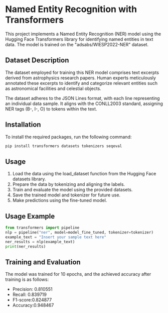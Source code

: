 # Named Entity Recognition with Transformers

This project implements a Named Entity Recognition (NER) model using the Hugging Face Transformers library for identifying named entities in text data. The model is trained on the "adsabs/WIESP2022-NER" dataset.

## Dataset Description
The dataset employed for training this NER model comprises text excerpts derived from astrophysics research papers. Human experts meticulously annotated these excerpts to identify and categorize relevant entities such as astronomical facilities and celestial objects.

The dataset adheres to the JSON Lines format, with each line representing an individual data sample. It aligns with the CONLL2003 standard, assigning NER tags (B-, I-, O) to tokens within the text.

## Installation

To install the required packages, run the following command:

```bash
pip install transformers datasets tokenizers seqeval
```
## Usage
1. Load the data using the load_dataset function from the Hugging Face datasets library.
2. Prepare the data by tokenizing and aligning the labels.
3. Train and evaluate the model using the provided datasets.
4. Save the trained model and tokenizer for future use.
5. Make predictions using the fine-tuned model.


## Usage Example
```python
from transformers import pipeline
nlp = pipeline("ner", model=model_fine_tuned, tokenizer=tokenizer)
example_text = "Insert your sample text here"
ner_results = nlp(example_text)
print(ner_results)
```
## Training and Evaluation
The model was trained for 10 epochs, and the achieved accuracy after training is as follows:
- Precision: 0.810551
- Recall: 0.839719
- F1-score:0.824877
- Accuracy:0.948467
